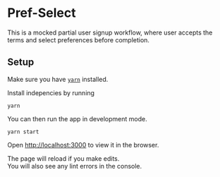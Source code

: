 # Pref-Select

This is a mocked partial user signup workflow, where user accepts the terms and select preferences before completion.

## Setup
Make sure you have [`yarn`](https://classic.yarnpkg.com/lang/en/docs/install/#mac-stable) installed.

Install indepencies by running
```shell
yarn
```

You can then run the app in development mode.
```shell
yarn start
```
Open [http://localhost:3000](http://localhost:3000) to view it in the browser.

The page will reload if you make edits.\
You will also see any lint errors in the console.
